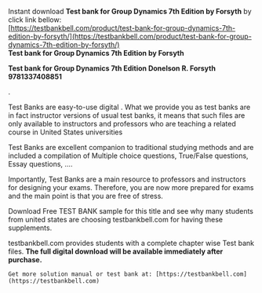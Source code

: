 Instant download **Test bank for Group Dynamics 7th Edition by Forsyth** by click link bellow:  
[https://testbankbell.com/product/test-bank-for-group-dynamics-7th-edition-by-forsyth/](https://testbankbell.com/product/test-bank-for-group-dynamics-7th-edition-by-forsyth/)  
**Test bank for Group Dynamics 7th Edition by Forsyth**


**Test bank for Group Dynamics 7th Edition Donelson R. Forsyth 9781337408851**


 .


 Test Banks are easy-to-use digital . What we provide you as test banks are in fact instructor versions of usual test banks, it means that such files are only available to instructors and professors who are teaching a related course in United States universities


 Test Banks are excellent companion to traditional studying methods and are included a compilation of Multiple choice questions, True/False questions, Essay questions, ….


 Importantly, Test Banks are a main resource to professors and instructors for designing your exams. Therefore, you are now more prepared for exams and the main point is that you are free of stress.


 Download Free TEST BANK sample for this title and see why many students from united states are choosing testbankbell.com for having these supplements.


 testbankbell.com provides students with a complete chapter wise Test bank files. **The full digital download will be available immediately after purchase.**








    Get more solution manual or test bank at: [https://testbankbell.com](https://testbankbell.com)









    
